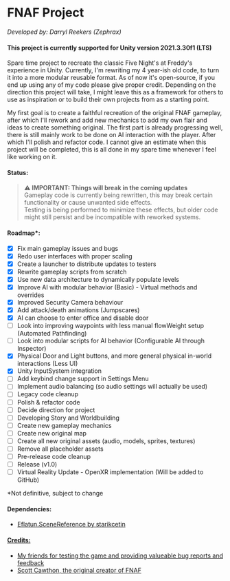 # FNAF Project
<i>Developed by: Darryl Reekers (Zephrax)</i>
<h4>This project is currently supported for Unity version 2021.3.30f1 (LTS)</h3>

Spare time project to recreate the classic Five Night's at Freddy's experience in Unity.
Currently, I'm rewriting my 4 year-ish old code, to turn it into a more modular reusable format. As of now it's open-source, if you end up using any of my code please give proper credit.
Depending on the direction this project will take, I might leave this as a framework for others to use as inspiration or to build their own projects from as a starting point.

My first goal is to create a faithful recreation of the original FNAF gameplay, after which I'll rework and add new mechanics to add my own flair and ideas to create something original.
The first part is already progressing well, there is still mainly work to be done on AI interaction with the player. After which I'll polish and refactor code.
I cannot give an estimate when this project will be completed, this is all done in my spare time whenever I feel like working on it.

<h4>Status: </h4>

> **⚠ IMPORTANT: Things will break in the coming updates**   
> Gameplay code is currently being rewritten, this may break certain functionality or cause unwanted side effects.   
> Testing is being performed to minimize these effects, but older code might still persist and be incompatible with reworked systems.

<h4>Roadmap*:</h4>

- [X] Fix main gameplay issues and bugs
- [X] Redo user interfaces with proper scaling
- [X] Create a launcher to distribute updates to testers
- [X] Rewrite gameplay scripts from scratch 
- [X] Use new data architecture to dynamically populate levels 
- [X] Improve AI with modular behavior (Basic)
       - Virtual methods and overrides
- [X] Improved Security Camera behaviour
- [X] Add attack/death animations (Jumpscares)
- [X] AI can choose to enter office and disable door
- [ ] Look into improving waypoints with less manual flowWeight setup (Automated Pathfinding)
- [ ] Look into modular scripts for AI behavior (Configurable AI through Inspector)
- [X] Physical Door and Light buttons, and more general physical in-world interactions (Less UI)
- [X] Unity InputSystem integration
- [ ] Add keybind change support in Settings Menu
- [ ] Implement audio balancing (so audio settings will actually be used)
- [ ] Legacy code cleanup
- [ ] Polish & refactor code
- [ ] Decide direction for project
- [ ] Developing Story and Worldbuilding
- [ ] Create new gameplay mechanics
- [ ] Create new original map
- [ ] Create all new original assets (audio, models, sprites, textures)
- [ ] Remove all placeholder assets
- [ ] Pre-release code cleanup
- [ ] Release (v1.0)
- [ ] Virtual Reality Update
       - OpenXR implementation (Will be added to GitHub)

*Not definitive, subject to change

<h4>Dependencies:</h4>
<ul>
 <li><a href="https://github.com/starikcetin/Eflatun.SceneReference/">Eflatun.SceneReference by starikcetin</li>
</ul>

<h4>Credits:</h4>
<ul>
 <li>My friends for testing the game and providing valueable bug reports and feedback</li>
 <li>Scott Cawthon, the original creator of FNAF</li>
</ul>
